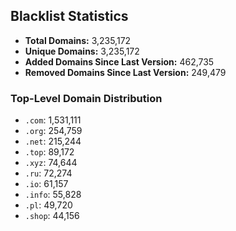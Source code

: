 ## Blacklist Statistics

- **Total Domains:** 3,235,172
- **Unique Domains:** 3,235,172
- **Added Domains Since Last Version:** 462,735
- **Removed Domains Since Last Version:** 249,479

### Top-Level Domain Distribution

-  `.com`: 1,531,111
-  `.org`: 254,759
-  `.net`: 215,244
-  `.top`: 89,172
-  `.xyz`: 74,644
-  `.ru`: 72,274
-  `.io`: 61,157
-  `.info`: 55,828
-  `.pl`: 49,720
-  `.shop`: 44,156
